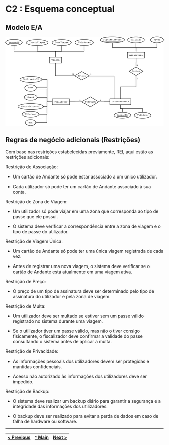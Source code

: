 # C2 : Esquema conceptual

## **Modelo E/A**

![Esquema Conceptual](/doc/REI/imagens/Esquema_Conceptual.png)

## **Regras de negócio adicionais (Restrições)**

Com base nas restrições estabelecidas previamente, REI, aqui estão as restrições adicionais:

Restrição de Associação:

- Um cartão de Andante só pode estar associado a um único utilizador.

- Cada utilizador só pode ter um cartão de Andante associado à sua conta.

Restrição de Zona de Viagem:

- Um utilizador só pode viajar em uma zona que corresponda ao tipo de passe que ele possui.

- O sistema deve verificar a correspondência entre a zona de viagem e o tipo de passe do utilizador.

Restrição de Viagem Única:

- Um cartão de Andante só pode ter uma única viagem registrada de cada vez.

- Antes de registrar uma nova viagem, o sistema deve verificar se o cartão de Andante está atualmente em uma viagem ativa.

Restrição de Preço:

- O preço de um tipo de assinatura deve ser determinado pelo tipo de assinatura do utilizador e pela zona de viagem.

Restrição de Multa:

- Um utilizador deve ser multado se estiver sem um passe válido registrado no sistema durante uma viagem.

- Se o utilizador tiver um passe válido, mas não o tiver consigo fisicamente, o fiscalizador deve confirmar a validade do passe consultando o sistema antes de aplicar a multa.

Restrição de Privacidade:

- As informações pessoais dos utilizadores devem ser protegidas e mantidas confidenciais.

- Acesso não autorizado às informações dos utilizadores deve ser impedido.

Restrição de Backup:

- O sistema deve realizar um backup diário para garantir a segurança e a integridade das informações dos utilizadores.

- O backup deve ser realizado para evitar a perda de dados em caso de falha de hardware ou software.

---
[< Previous](rebd01.md) | [^ Main](https://github.com/exemploTrabalho/reportSIBD/) | [Next >](rebd03.md)
:--- | :---: | ---: 